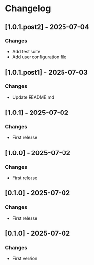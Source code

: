 # Changelog

## [1.0.1.post2] - 2025-07-04

 ### Changes
- Add test suite
- Add user configuration file


## [1.0.1.post1] - 2025-07-03

 ### Changes
- Update README.md



## [1.0.1] - 2025-07-02

 ### Changes
- First release


## [1.0.0] - 2025-07-02

 ### Changes
- First release


## [0.1.0] - 2025-07-02

 ### Changes
- First release


## [0.1.0] - 2025-07-02

 ### Changes
- First version

